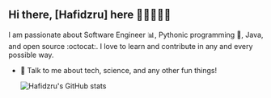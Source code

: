 ## Hi there, [Hafidzru] here 👋🏼👨🏻‍💻

I am passionate about Software Engineer :bar_chart:, Pythonic programming :snake:, Java, and open source :octocat:. I love to learn and contribute in any and every possible way.
- 💬 Talk to me about tech, science, and any other fun things!





  ![Hafidzru's GitHub stats](https://github-readme-stats.vercel.app/api?username=kucing1234&show_icons=true&theme=highcontrast)
